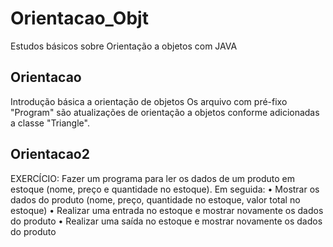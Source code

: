 # Orientacao_Objt
Estudos básicos sobre Orientação a objetos com JAVA

<h2>Orientacao</h2>
Introdução básica a orientação de objetos
Os arquivo com pré-fixo "Program" são atualizações de orientação a objetos conforme adicionadas a classe "Triangle". 

<h2>Orientacao2</h2>
EXERCÍCIO: Fazer um programa para ler os dados de um produto em estoque (nome, preço e
quantidade no estoque). Em seguida:
• Mostrar os dados do produto (nome, preço, quantidade no estoque, valor total no
estoque)
• Realizar uma entrada no estoque e mostrar novamente os dados do produto
• Realizar uma saída no estoque e mostrar novamente os dados do produto
